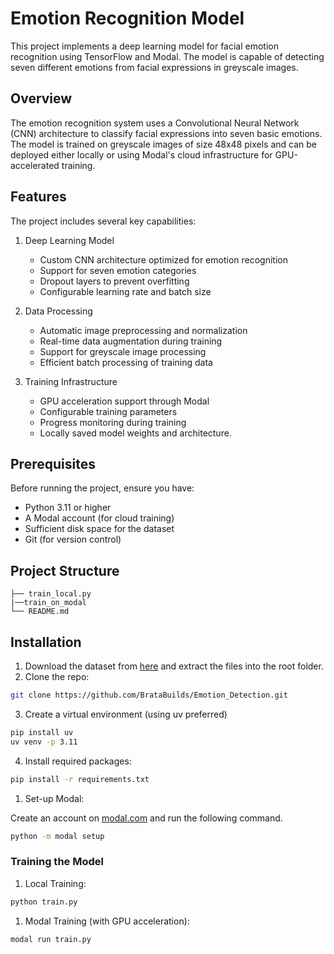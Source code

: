# Emotion Recognition Model

This project implements a deep learning model for facial emotion recognition using TensorFlow and Modal. The model is capable of detecting seven different emotions from facial expressions in greyscale images.

## Overview

The emotion recognition system uses a Convolutional Neural Network (CNN) architecture to classify facial expressions into seven basic emotions. The model is trained on greyscale images of size 48x48 pixels and can be deployed either locally or using Modal's cloud infrastructure for GPU-accelerated training.

## Features

The project includes several key capabilities:

1. Deep Learning Model
   - Custom CNN architecture optimized for emotion recognition
   - Support for seven emotion categories
   - Dropout layers to prevent overfitting
   - Configurable learning rate and batch size

2. Data Processing
   - Automatic image preprocessing and normalization
   - Real-time data augmentation during training
   - Support for greyscale image processing
   - Efficient batch processing of training data

3. Training Infrastructure
   - GPU acceleration support through Modal
   - Configurable training parameters
   - Progress monitoring during training
   - Locally saved model weights and architecture.
## Prerequisites

Before running the project, ensure you have:

- Python 3.11 or higher
- A Modal account (for cloud training)
- Sufficient disk space for the dataset
- Git (for version control)


## Project Structure

```
├── train_local.py
|──train_on_modal
└── README.md
```

## Installation
1. Download the dataset from [here](https://www.kaggle.com/datasets/msambare/fer2013) and extract the files into the root folder.
2. Clone the repo:
```bash
git clone https://github.com/BrataBuilds/Emotion_Detection.git
```
3. Create a virtual environment (using uv preferred)
```bash
pip install uv
uv venv -p 3.11
```
4. Install required packages:
```bash
pip install -r requirements.txt
```
1. Set-up Modal:

Create an account on [modal.com](https://modal.com/docs/guide) and run the following command.
```bash
python -m modal setup
```
### Training the Model

1. Local Training:
```bash
python train.py
```

1. Modal Training (with GPU acceleration):
```bash
modal run train.py
```
